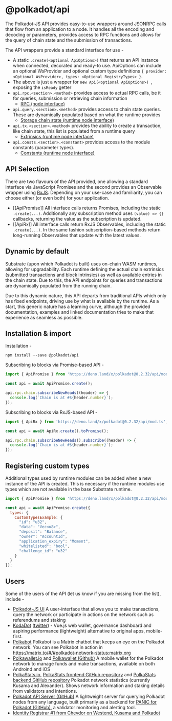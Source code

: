 # @polkadot/api

The Polkadot-JS API provides easy-to-use wrappers around JSONRPC calls that flow from an application to a node. It handles all the encoding and decoding or parameters, provides access to RPC functions and allows for the query of chain state and the submission of transactions.

The API wrappers provide a standard interface for use -

- A static `.create(<optional ApiOptions>)` that returns an API instance when connected, decorated and ready-to use. ApiOptions can include an optional WsProvider and optional custom type definitions `{ provider: <Optional WsProvider>, types: <Optional RegistryTypes> }`.
- The above is just a wrapper for `new Api(<optional ApiOptions>) `, exposing the `isReady` getter
- `api.rpc.<section>.<method>` provides access to actual RPC calls, be it for queries, submission or retrieving chain information
  - [RPC (node interface)](https://polkadot.js.org/docs/substrate/rpc)
- `api.query.<section>.<method>` provides access to chain state queries. These are dynamically populated based on what the runtime provides
  - [Storage chain state (runtime node interface)](https://polkadot.js.org/docs/substrate/storage)
- `api.tx.<section>.<method>` provides the ability to create a transaction, like chain state, this list is populated from a runtime query
  - [Extrinsics (runtime node interface)](https://polkadot.js.org/docs/substrate/extrinsics)
- `api.consts.<section>.<constant>` provides access to the module constants (parameter types).
  - [Constants (runtime node interface)](https://polkadot.js.org/docs/substrate/constants)

## API Selection

There are two flavours of the API provided, one allowing a standard interface via JavaScript Promises and the second provides an Observable wrapper using [RxJS](https://github.com/ReactiveX/rxjs). Depending on your use-case and familiarity, you can choose either (or even both) for your application.

- [[ApiPromise]] All interface calls returns Promises, including the static `.create(...)`. Additionally any subscription method uses `(value) => {}` callbacks, returning the value as the subscription is updated.
- [[ApiRx]] All interface calls return RxJS Observables, including the static `.create(...)`. In the same fashion subscription-based methods return long-running Observables that update with the latest values.

## Dynamic by default

Substrate (upon which Polkadot is built) uses on-chain WASM runtimes, allowing for upgradability. Each runtime defining the actual chain extrinsics (submitted transactions and block intrinsics) as well as available entries in the chain state. Due to this, the API endpoints for queries and transactions are dynamically populated from the running chain.

Due to this dynamic nature, this API departs from traditional APIs which only has fixed endpoints, driving use by what is available by the runtime. As a start, this generic nature has a learning curve, although the provided documentation, examples and linked documentation tries to make that experience as seamless as possible.

## Installation & import

Installation -

```
npm install --save @polkadot/api
```

Subscribing to blocks via Promise-based API -

```javascript
import { ApiPromise } from 'https://deno.land/x/polkadot@0.2.32/api/mod.ts';

const api = await ApiPromise.create();

api.rpc.chain.subscribeNewHeads((header) => {
  console.log(`Chain is at #${header.number}`);
});
```

Subscribing to blocks via RxJS-based API -

```javascript
import { ApiRx } from 'https://deno.land/x/polkadot@0.2.32/api/mod.ts';

const api = await ApiRx.create().toPromise();

api.rpc.chain.subscribeNewHeads().subscribe((header) => {
  console.log(`Chain is at #${header.number}`);
});
```

## Registering custom types

Additional types used by runtime modules can be added when a new instance of the API is created. This is necessary if the runtime modules use types which are not available in the base Substrate runtime.

```javascript
import { ApiPromise } from 'https://deno.land/x/polkadot@0.2.32/api/mod.ts';

const api = await ApiPromise.create({
  types: {
    CustomTypesExample: {
      "id": "u32",
      "data": "Vec<u8>",
      "deposit": "Balance",
      "owner": "AccountId",
      "application_expiry": "Moment",
      "whitelisted": "bool",
      "challenge_id": "u32"
    }
  }
});
```

## Users

Some of the users of the API (let us know if you are missing from the list), include -

- [Polkadot-JS UI](https://github.com/polkadot-js/apps) A user-interface that allows you to make transactions, query the network or participate in actions on the network such as referendums and staking
- [KodaDot](https://github.com/vue-polkadot/apps) ([twitter](https://twitter.com/KodaDot)) - Vue.js web wallet, governance dashboard and aspiring performance (lightweight) alternative to original apps, mobile-first.
- [Polkabot](https://gitlab.com/Polkabot) Polkabot is a Matrix chatbot that keeps an eye on the Polkadot network. You can see Polkabot in action in https://matrix.to/#/#polkadot-network-status:matrix.org
- [Polkawallet.io](https://polkawallet.io) and [Polkawallet (Github)](https://github.com/polkawallet-io/polkawallet-RN/) A mobile wallet for the Polkadot network to manage funds and make transactions, available on both Androind and iOS
- [PolkaStats.io](https://polkastats.io), [PolkaStats frontend GitHub repository](https://github.com/Colm3na/polkastats-v2) and [PolkaStats backend GitHub repository](https://github.com/Colm3na/polkastats-backend-v2) Polkadot network statistics (currently Kusama and Alexander). Shows network information and staking details from validators and intentions.
- [Polkadot API Server (GitHub)](https://github.com/SimplyVC/polkadot_api_server) A lightweight server for querying Polkadot nodes from any language, built primarily as a backend for [PANIC for Polkadot (GitHub)](https://github.com/SimplyVC/panic_polkadot/), a validator monitoring and alerting tool.
- [Identity Registrar #1 from Chevdor on Westend, Kusama and Polkadot](https://www.chevdor.com/tags/registrar/)
